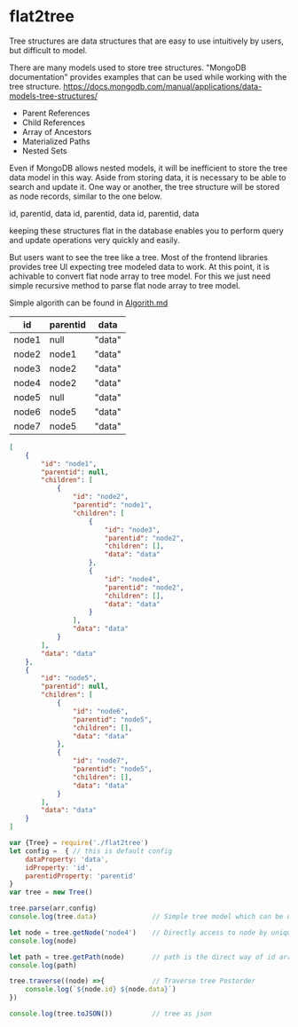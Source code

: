 # flat2tree


Tree structures are data structures that are easy to use intuitively by users, but difficult to model.

There are many models used to store tree structures.
"MongoDB documentation" provides examples that can be used while working with the tree structure.
https://docs.mongodb.com/manual/applications/data-models-tree-structures/
- Parent References
- Child References
- Array of Ancestors
- Materialized Paths
- Nested Sets

Even if MongoDB allows nested models, it will be inefficient to store the tree data model in this way. Aside from storing data, it is necessary to be able to search and update it. 
One way or another, the tree structure will be stored as node records, similar to the one below.

id, parentid, data
id, parentid, data
id, parentid, data

keeping these structures flat in the database enables you to perform query and update operations very quickly and easily.

But users want to see the tree like a tree. Most of the frontend libraries provides tree UI expecting tree modeled data to work. 
At this point, it is achivable to convert flat node array to tree model. For this we just need simple recursive method to parse flat node array to tree model.

Simple algorith can be found in [Algorith.md](./Algorithm.md)

|id      | parentid  |  data|
|-------|------------|--------|
| node1	| null	    | "data"|
| node2	| node1	    | "data"|
| node3	| node2	    | "data"|
| node4	| node2	    | "data"|
| node5	| null	    | "data"|
| node6	| node5	    | "data"|
| node7	| node5	    | "data"|



```JSON
[
    {
        "id": "node1",
        "parentid": null,
        "children": [
            {
                "id": "node2",      
                "parentid": "node1",
                "children": [       
                    {
                        "id": "node3",
                        "parentid": "node2",
                        "children": [],
                        "data": "data"
                    },
                    {
                        "id": "node4",
                        "parentid": "node2",
                        "children": [],
                        "data": "data"
                    }
                ],
                "data": "data"
            }
        ],
        "data": "data"
    },
    {
        "id": "node5",
        "parentid": null,
        "children": [
            {
                "id": "node6",
                "parentid": "node5",
                "children": [],
                "data": "data"
            },
            {
                "id": "node7",
                "parentid": "node5",
                "children": [],
                "data": "data"
            }
        ],
        "data": "data"
    }
]
```

```javascript
var {Tree} = require('./flat2tree')
let config =  { // this is default config
    dataProperty: 'data',
    idProperty: 'id',
    parentidProperty: 'parentid'
}
var tree = new Tree()

tree.parse(arr,config)
console.log(tree.data)              // Simple tree model which can be used for treeUI libraries.

let node = tree.getNode('node4')    // Directly access to node by unique Id
console.log(node)

let path = tree.getPath(node)       // path is the direct way of id array to root node 
console.log(path)               

tree.traverse((node) =>{            // Traverse tree Postorder 
    console.log(`${node.id} ${node.data}`)
})

console.log(tree.toJSON())          // tree as json 
```
